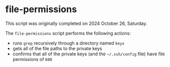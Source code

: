 # file-permissions

This script was originally completed on 2024 October 26, Saturday.

The `file-permissions` script performs the following actions:

- runs `grep` recursively through a directory named `keys`
- gets all of the file paths to the private keys
- confirms that all of the private keys (and the `~/.ssh/config` file) have file permissions of `600`
